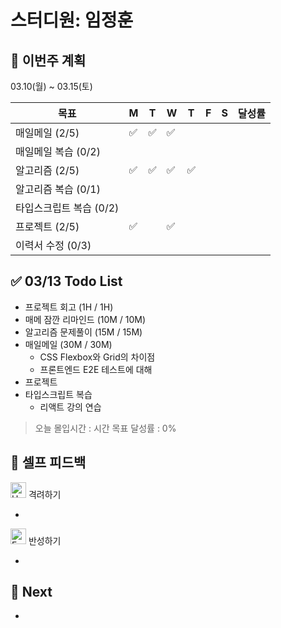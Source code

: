 # 스터디원: 임정훈

## 🚀 이번주 계획

03.10(월) ~ 03.15(토)

| 목표                    | M   | T   | W   | T   | F   | S   | 달성률 |
| ----------------------- | --- | --- | --- | --- | --- | --- | ------ |
| 매일메일 (2/5)          | ✅  | ✅  | ✅  |     |     |     |        |
| 매일메일 복습 (0/2)     |     |     |     |     |     |     |        |
| 알고리즘 (2/5)          | ✅  | ✅  | ✅  | ✅  |     |     |        |
| 알고리즘 복습 (0/1)     |     |     |     |     |     |     |        |
| 타입스크립트 복습 (0/2) |     |     |     |     |     |     |        |
| 프로젝트 (2/5)          | ✅  |     | ✅  |     |     |     |        |
| 이력서 수정 (0/3)       |     |     |     |     |     |     |        |

## ✅ 03/13 Todo List

- 프로젝트 회고 (1H / 1H)
- 매메 잠깐 리마인드 (10M / 10M)
- 알고리즘 문제풀이 (15M / 15M)
- 매일메일 (30M / 30M)
  - CSS Flexbox와 Grid의 차이점
  - 프론트엔드 E2E 테스트에 대해
- 프로젝트
- 타입스크립트 복습
  - 리액트 강의 연습

> 오늘 몰입시간 : 시간
> 목표 달성률 : 0%

## 🎉 셀프 피드백

<img src="https://raw.githubusercontent.com/Tarikul-Islam-Anik/Animated-Fluent-Emojis/master/Emojis/Smilies/Hugging%20Face.png" alt="Hugging Face" width="25" height="25"> 격려하기</img>

-

<img src="https://raw.githubusercontent.com/Tarikul-Islam-Anik/Animated-Fluent-Emojis/master/Emojis/Smilies/Face%20with%20Monocle.png" alt="Face with Monocle" width="25" height="25"> 반성하기</img>

-

## 🌱 Next

-
